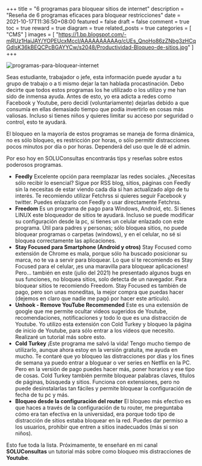 +++
title = "6 programas para bloquear sitios de internet"
description = "Reseña de 6 programas eficaces para bloquear restricciones"
date = 2021-10-17T11:36:50+08:00
featured = false
draft = false
comment = true
toc = true
reward = true
diagram = true
related_posts = true
categories = [
  "CMS"
]
images = [
  "https://1.bp.blogspot.com/-mRUz1HaiJAY/YOPEUcxMccI/AAAAAAAAAAg/cUEs_QnoHo86zZNbg3zHCqGdlsK36kBEQCPcBGAYYCw/s2048/Productividad-Bloqueo-de-sitios.jpg"
]
+++

![programas-para-bloquear-internet](https://1.bp.blogspot.com/-mRUz1HaiJAY/YOPEUcxMccI/AAAAAAAAAAg/cUEs_QnoHo86zZNbg3zHCqGdlsK36kBEQCPcBGAYYCw/s2048/Productividad-Bloqueo-de-sitios.jpg "productividad")

Seas estudiante, trabajador o jefe, esta información puede ayudar a tu grupo de trabajo o a ti mismo dejar la tan hablada procastinación. Debo decirte que todos estos programas los he utilizado o los utilizo y me han sido de inmensa ayuda. Antes de esto, yo era adicta a redes como Facebook y Youtube, pero decidí (voluntariamente) dejarlas debido a que consumía en ellas demasiado tiempo que podía invertirlo en cosas más valiosas. Incluso si tienes niños y quieres limitar su acceso por seguridad o control, esto te ayudará.

El bloqueo en la mayoría de estos programas se maneja de forma dinámica, no es sólo bloqueo, es restricción por horas, o sólo permitir distracciones pocos minutos por día o por horas. Dependerá del uso que le dé el admin.

Por eso hoy en SOLUConsultas encontrarás tips y reseñas sobre estos poderosos programas.

* **Feedly**
  Excelente opción para reemplazar las redes sociales. ¿Necesitas sólo recibir lo esencial? Sigue por RSS blog, sitios, páginas con Feedly sin la necesitas de estar viendo cada día si han actualizado algo de tu interés. Te recomiendo utilizar Fetchrss si quieres seguir Facebook y twitter. Puedes enlazarlo con Feedly o usar directamente Fetchrss.
* **Freedom**
  Es un programa de pago para Windows, Android, etc. Si tienes LINUX este bloqueador de sitios te ayudará. Incluso se puede modificar su configuración desde la pc, si tienes un celular enlazado con este programa. Útil para padres y personas; sólo bloquea sitios, no puede bloquear programas o carpetas (windows), y en el celular, no sé si bloquea correctamente las aplicaciones.
* **Stay Focused para Smartphone (Android y otros)**
  Stay Focused como extensión de Chrome es mala, porque sólo ha buscado posicionar su marca, no te va a servir para bloquear.
  Lo que sí te recomiendo es Stay Focused para el celular, ¡es una maravilla para bloquear aplicaciones! Pero… también en este (julio del 2021) he presentado algunos bugs en sus funciones, no bloquea sitios, solo detecta de un navegador. Para bloquear sitios te recomiendo Freedom. Stay Focused es también de pago, pero son unas moneditas, la mejor compra que puedas hacer (dejemos en claro que nadie me pagó por hacer este artículo).
* **Unhook - Remove YouTube Recommended**
  Este es una extensión de google que me permite ocultar videos sugeridos de Youtube, recomendaciones, notificaciones y todo lo que es una distracción de Youtube. Yo utilizo esta extensión con Cold Turkey y bloqueo la página de inicio de Youtube, para sólo entrar a los videos que necesito. Realizaré un tutorial más sobre esto.
* **Cold Turkey**
  ¡Este programa me salvó la vida! Tengo mucho tiempo de utilizarlo, aunque ahora estoy en la versión gratuita, me ayuda en mucho. Te contaré que yo bloqueo las distracciones por días y los fines de semana ya puedo entrar a bloguear o ver series en Netflix en la PC. Pero en la versión de pago puedes hacer más, poner horarios y ese tipo de cosas.
  Cold Turkey también permite bloquear palabras claves, títulos de páginas, búsqueda y sitios.
  Funciona con extensiones, pero no puede desinstalarlas tan fáciles y permite bloquear la configuración de fecha de tu pc y más.
* **Bloqueo desde la configuración del router**
  El bloqueo más efectivo es que haces a través de la configuración de tu router, me preguntaba cómo era tan efectiva en la universidad, era porque todo tipo de distracción de sitios estaba bloquear en la red. Puedes dar permiso a los usuarios, prohibir que entren a sitios inadecuados (más si son niños).

Esto fue toda la lista. Próximamente, te enseñaré en mi canal **SOLUConsultas** un tutorial más sobre como bloqueo mis distracciones de **Youtube**.